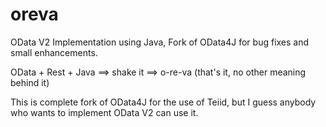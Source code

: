 # oreva
OData V2 Implementation using Java, Fork of OData4J for bug fixes and small enhancements.

OData + Rest + Java  ==> shake it ==> o-re-va  (that's it, no other meaning behind it)

This is complete fork of OData4J for the use of Teiid, but I guess anybody who wants to implement OData V2 can use it.
